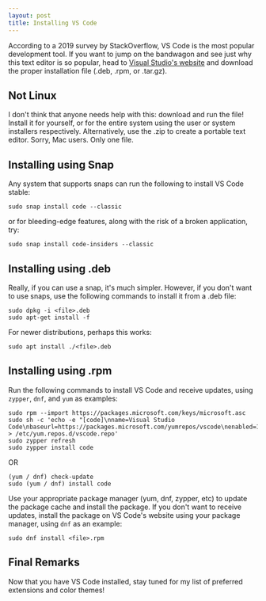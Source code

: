 ```yaml
---
layout: post
title: Installing VS Code
---
```

According to a 2019 survey by StackOverflow, VS Code is the most popular development tool.  If you want to jump on the bandwagon and see just why this text editor is so popular, head to [Visual Studio's website](https://code.visualstudio.com/ "Visual Studio's Website") and download the proper installation file (.deb, .rpm, or .tar.gz).

## Not Linux

I don't think that anyone needs help with this: download and run the file!  Install it for yourself, or for the entire system using the user or system installers respectively.  Alternatively, use the .zip to create a portable text editor.  Sorry, Mac users.  Only one file.

## Installing using Snap

Any system that supports snaps can run the following to install VS Code stable:

    sudo snap install code --classic

or for bleeding-edge features, along with the risk of a broken application, try:

    sudo snap install code-insiders --classic

## Installing using .deb

Really, if you can use a snap, it's much simpler.  However, if you don't want to use snaps, use the following commands to install it from a .deb file:

    sudo dpkg -i <file>.deb
    sudo apt-get install -f

For newer distributions, perhaps this works:

    sudo apt install ./<file>.deb

## Installing using .rpm

Run the following commands to install VS Code and receive updates, using `zypper`, `dnf`, and `yum` as examples:

    sudo rpm --import https://packages.microsoft.com/keys/microsoft.asc
    sudo sh -c 'echo -e "[code]\nname=Visual Studio Code\nbaseurl=https://packages.microsoft.com/yumrepos/vscode\nenabled=1\ngpgcheck=1\ngpgkey=https://packages.microsoft.com/keys/microsoft.asc" > /etc/yum.repos.d/vscode.repo'
    sudo zypper refresh
    sudo zypper install code

OR

    (yum / dnf) check-update
    sudo (yum / dnf) install code

Use your appropriate package manager (yum, dnf, zypper, etc) to update the package cache and install the package.  If you don't want to receive updates, install the package on VS Code's website using your package manager, using `dnf` as an example:

    sudo dnf install <file>.rpm

## Final Remarks

Now that you have VS Code installed, stay tuned for my list of preferred extensions and color themes!
